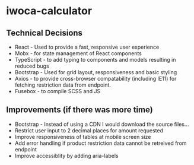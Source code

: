 # iwoca-calculator

## Technical Decisions
* React - Used to provide a fast, responsive user experience
* Mobx - for state management of React components
* TypeScript - to add typing to components and models resulting in reduced bugs
* Bootstrap - Used for grid layout, responsiveness and basic styling
* Axios  - to provide cross-browser compatability (including IE11) for fetching restriction data from endpoint.
* Fusebox - to compile SCSS and JS

## Improvements (if there was more time)
* Bootstrap - Instead of using a CDN I would download the source files...
* Restrict user input to 2 decimal places for amount requested
* Improve responsiveness of tables at mobile screen size
* Add error handling if product restriction data cannot be retreived from endpoint
* Improve accessiblity by adding aria-labels